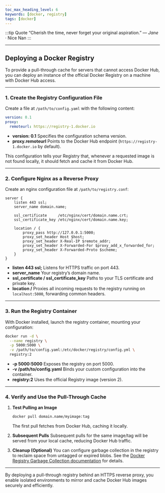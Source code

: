 ```yaml
---
toc_max_heading_level: 6
keywords: [docker, registry]
tags: [docker]
---
```


:::tip Quote
“Cherish the time, never forget your original aspiration.”
— *Jane* · Nice Nan
:::

---

## Deploying a Docker Registry

To provide a pull-through cache for servers that cannot access Docker Hub, you can deploy an instance of the official Docker Registry on a machine with Docker Hub access.

---

### 1. Create the Registry Configuration File

Create a file at `/path/to/config.yaml` with the following content:

```yaml
version: 0.1
proxy:
  remoteurl: https://registry-1.docker.io
```

* **version: 0.1**
  Specifies the configuration schema version.
* **proxy.remoteurl**
  Points to the Docker Hub endpoint (`https://registry-1.docker.io` by default).

This configuration tells your Registry that, whenever a requested image is not found locally, it should fetch and cache it from Docker Hub.

---

### 2. Configure Nginx as a Reverse Proxy

Create an nginx configuration file at `/path/to/registry.conf`:

```nginx
server {
    listen 443 ssl;
    server_name domain.name;

    ssl_certificate     /etc/nginx/cert/domain.name.crt;
    ssl_certificate_key /etc/nginx/cert/domain.name.key;

    location / {
        proxy_pass http://127.0.0.1:5000;
        proxy_set_header Host $host;
        proxy_set_header X-Real-IP $remote_addr;
        proxy_set_header X-Forwarded-For $proxy_add_x_forwarded_for;
        proxy_set_header X-Forwarded-Proto $scheme;
    }
}
```

* **listen 443 ssl;**
  Listens for HTTPS traffic on port 443.
* **server\_name**
  Your registry’s domain name.
* **ssl\_certificate / ssl\_certificate\_key**
  Paths to your TLS certificate and private key.
* **location /**
  Proxies all incoming requests to the registry running on `localhost:5000`, forwarding common headers.

---

### 3. Run the Registry Container

With Docker installed, launch the registry container, mounting your configuration:

```bash
docker run -d \
  --name registry \
  -p 5000:5000 \
  -v /path/to/config.yaml:/etc/docker/registry/config.yml \
  registry:2
```

* **-p 5000:5000**
  Exposes the registry on port 5000.
* **-v /path/to/config.yaml**
  Binds your custom configuration into the container.
* **registry:2**
  Uses the official Registry image (version 2).

---

### 4. Verify and Use the Pull-Through Cache

1. **Test Pulling an Image**

   ```bash
   docker pull domain.name/myimage:tag
   ```

   The first pull fetches from Docker Hub, caching it locally.

2. **Subsequent Pulls**
   Subsequent pulls for the same image/tag will be served from your local cache, reducing Docker Hub traffic.

3. **Cleanup (Optional)**
   You can configure garbage collection in the registry to reclaim space from untagged or expired blobs. See the [Docker Registry Garbage Collection documentation](https://docs.docker.com/registry/garbage-collection/) for details.

---

By deploying a pull-through registry behind an HTTPS reverse proxy, you enable isolated environments to mirror and cache Docker Hub images securely and efficiently.


